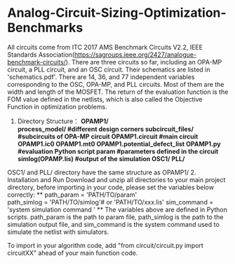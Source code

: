 # Analog-Circuit-Sizing-Optimization-Benchmarks
All circuits come from ITC 2017 AMS Benchmark Circuits V2.2, IEEE Standards Association(https://sagroups.ieee.org/2427/analogue-benchmark-circuits/).
There are three circuits so far, including an OPA-MP circuit, a PLL circuit, and an OSC circuit. Their schematics are listed in 'schematics.pdf'. There are 14, 36, and 77 independent variables corresponding to the OSC, OPA-MP, and PLL circuits. Most of them are the width and length of the MOSFET. The return of the evaluation function is the FOM value defined in the netlists, which is also called the Objective Function in optimization problems. 
1. Directory Structure：
   **OPAMP1/                           
     process_model/                    #different design corners 
     subcircuit_files/                 #subcircuits of OPA-MP circuit 
     OPAMP1.circuit                    #main circuit 
     OPAMP1.ic0
     OPAMP1.mt0
     OPAMP1.potential_defect_list
     OPAMP1.py                        #evaluation Python script
     param                            #parameters defined in the circuit
     simlog(OPAMP.lis)                #output of the simulation
   OSC1/
   PLL/**

OSC1/ and PLL/ directory have the same structure as OPAMP1/
2. Installation and Run
Download and unzip all directories to your main project directory, before importing in your code, please set the variables below correctly:
  **
  path_param = 'PATH/TO/param'  
  path_simlog = 'PATH/TO/simlog'# or 'PATH/TO/xxx.lis'
  sim_command = 'system simulation command '
  **
The variables above are defined in Python scripts. path_param is the path to param file, path_simlog is the path to the simulation output file, and sim_command is the system command used to simulate the netlist with simulators.

To import in your algorithm code, add "from circuit/circuit.py import circuitXX" ahead of your main function code. 
       
